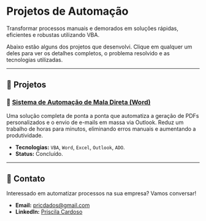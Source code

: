 # Projetos de Automação

Transformar processos manuais e demorados em soluções rápidas, eficientes e robustas utilizando VBA.

Abaixo estão alguns dos projetos que desenvolvi. Clique em qualquer um deles para ver os detalhes completos, o problema resolvido e as tecnologias utilizadas.

---

## 🚀 Projetos

### 📄 [Sistema de Automação de Mala Direta (Word)](https://github.com/pricmendes/VBA/blob/word/mala-direta.md)
Uma solução completa de ponta a ponta que automatiza a geração de PDFs personalizados e o envio de e-mails em massa via Outlook. Reduz um trabalho de horas para minutos, eliminando erros manuais e aumentando a produtividade.
- **Tecnologias:** `VBA`, `Word`, `Excel`, `Outlook`, `ADO`.
- **Status:** Concluído.

---

## 💼 Contato
Interessado em automatizar processos na sua empresa? Vamos conversar!

- **Email:** pricdados@gmail.com
- **LinkedIn:** [Priscila Cardoso](https://www.linkedin.com/in/priscila-mendes-sp/)
